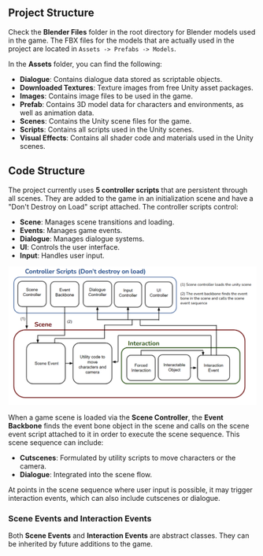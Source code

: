 ## Project Structure
Check the **Blender Files** folder in the root directory for Blender models used in the game. The FBX files for the models that are actually used in the project are located in `Assets -> Prefabs -> Models`.

In the **Assets** folder, you can find the following:

- **Dialogue**: Contains dialogue data stored as scriptable objects.
- **Downloaded Textures**: Texture images from free Unity asset packages.
- **Images**: Contains image files to be used in the game.
- **Prefab**: Contains 3D model data for characters and environments, as well as animation data.
- **Scenes**: Contains the Unity scene files for the game.
- **Scripts**: Contains all scripts used in the Unity scenes.
- **Visual Effects**: Contains all shader code and materials used in the Unity scenes.

## Code Structure

The project currently uses **5 controller scripts** that are persistent through all scenes. They are added to the game in an initialization scene and have a "Don't Destroy on Load" script attached. The controller scripts control:

- **Scene**: Manages scene transitions and loading.
- **Events**: Manages game events.
- **Dialogue**: Manages dialogue systems.
- **UI**: Controls the user interface.
- **Input**: Handles user input.

![Code Structure](Images/ReadmeImage.png)

When a game scene is loaded via the **Scene Controller**, the **Event Backbone** finds the event bone object in the scene and calls on the scene event script attached to it in order to execute the scene sequence. This scene sequence can include:

- **Cutscenes**: Formulated by utility scripts to move characters or the camera.
- **Dialogue**: Integrated into the scene flow.

At points in the scene sequence where user input is possible, it may trigger interaction events, which can also include cutscenes or dialogue.

### Scene Events and Interaction Events

Both **Scene Events** and **Interaction Events** are abstract classes. They can be inherited by future additions to the game.
